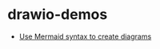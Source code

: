# drawio-demos

- [Use Mermaid syntax to create diagrams](https://www.drawio.com/blog/mermaid-diagrams)
